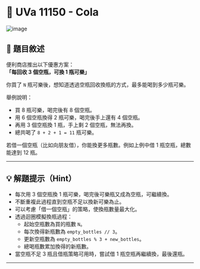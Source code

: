 # 🥤 UVa 11150 - Cola
![image](https://github.com/user-attachments/assets/b4437a33-9234-46c7-a83c-3a44bfe3495f)

## 📘 題目敘述

便利商店推出以下優惠方案：  
**「每回收 3 個空瓶，可換 1 瓶可樂」**

你買了 `N` 瓶可樂後，想知道透過空瓶回收換瓶的方式，最多能喝到多少瓶可樂。

舉例說明：  
- 買 8 瓶可樂，喝完後有 8 個空瓶。  
- 用 6 個空瓶換得 2 瓶可樂，喝完後手上還有 4 個空瓶。  
- 再用 3 個空瓶換 1 瓶，手上剩 2 個空瓶，無法再換。  
- 總共喝了 `8 + 2 + 1 = 11` 瓶可樂。

若借一個空瓶（比如向朋友借），你能換更多瓶數。例如上例中借 1 瓶空瓶，總數能達到 12 瓶。

---

## 💡 解題提示（Hint）

- 每次用 3 個空瓶換 1 瓶可樂，喝完後可樂瓶又成為空瓶，可繼續換。  
- 不斷重複此過程直到空瓶不足以換新可樂為止。  
- 可以考慮「借一個空瓶」的策略，使換瓶數量最大化。  
- 透過迴圈模擬換瓶過程：  
  - 起始空瓶數為買的瓶數 `N`。  
  - 每次換得新瓶數為 `empty_bottles // 3`。  
  - 更新空瓶數為 `empty_bottles % 3 + new_bottles`。  
  - 總喝瓶數累加換得的新瓶數。  
- 當空瓶不足 3 瓶且借瓶策略可用時，嘗試借 1 瓶空瓶再繼續換，最後還瓶。

---

